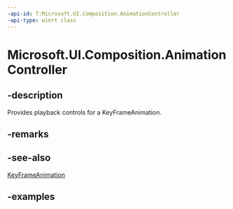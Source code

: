```yaml
---
-api-id: T:Microsoft.UI.Composition.AnimationController
-api-type: winrt class
---
```


<!-- Class syntax.
public class AnimationController : CompositionObject, CompositionObject
-->

# Microsoft.UI.Composition.AnimationController

## -description

Provides playback controls for a KeyFrameAnimation.

## -remarks

## -see-also

[KeyFrameAnimation](keyframeanimation.md)

## -examples

